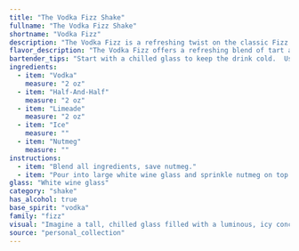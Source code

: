 ```yaml
---
title: "The Vodka Fizz Shake"
fullname: "The Vodka Fizz Shake"
shortname: "Vodka Fizz"
description: "The Vodka Fizz is a refreshing twist on the classic Fizz family, which dates back to the 18th century. It's a simple yet elegant blend of vodka, cream, citrus, and spice, drawing inspiration from the popularity of creamy cocktails in the 1950s and 60s. "
flavor_description: "The Vodka Fizz offers a refreshing blend of tart and creamy. The vodka provides a clean, crisp base, while the limeade delivers a bright, citrusy zing. The half-and-half adds a velvety richness, creating a smooth, luxurious mouthfeel. A sprinkle of nutmeg adds a warm, aromatic complexity, rounding out the flavors and leaving a lingering sweetness on the palate. "
bartender_tips: "Start with a chilled glass to keep the drink cold.  Use good quality vodka, and freshly squeezed lime juice for the best flavor.  Shake vigorously to ensure proper mixing and a smooth texture.  Gently grate nutmeg over the top, avoiding too much for a balanced flavor.  Serve immediately, as the drink will become watered down over time.  Enjoy! "
ingredients:
  - item: "Vodka"
    measure: "2 oz"
  - item: "Half-And-Half"
    measure: "2 oz"
  - item: "Limeade"
    measure: "2 oz"
  - item: "Ice"
    measure: ""
  - item: "Nutmeg"
    measure: ""
instructions:
  - item: "Blend all ingredients, save nutmeg."
  - item: "Pour into large white wine glass and sprinkle nutmeg on top."
glass: "White wine glass"
category: "shake"
has_alcohol: true
base_spirit: "vodka"
family: "fizz"
visual: "Imagine a tall, chilled glass filled with a luminous, icy concoction. The base is a pristine white, reminiscent of fresh snow, thanks to the Half-And-Half. A vibrant, citrusy green hue emerges from the limeade, creating streaks of color throughout the drink. The vodka itself is invisible, lending its subtle warmth to the overall experience. A delicate dusting of nutmeg, like a whisper of cinnamon, rests atop the frothy surface, adding a touch of warmth and complexity to the visual symphony. The drink's cool, inviting nature is further enhanced by the condensation clinging to the outside of the glass, making it a perfect choice for a refreshing summer day. "
source: "personal_collection"
---
```


